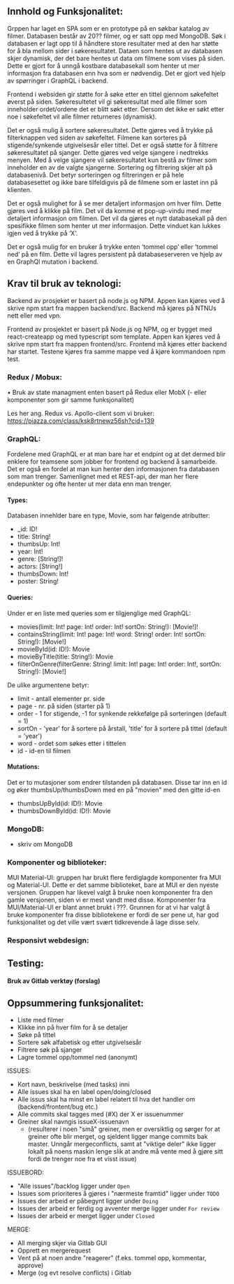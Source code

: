 ## Innhold og Funksjonalitet:
Grppen har laget en SPA som er en prototype på en søkbar katalog av filmer. Databasen består av 20?? filmer, og er satt opp med MongoDB. Søk i databasen er lagt opp til å håndtere store resultater med at den har støtte for å bla mellom sider i søkeresultatet. Dataen som hentes ut av databasen skjer dynamisk, der det bare hentes ut data om filmene som vises på siden. Dette er gjort for å unngå kostbare databasekall som henter ut mer informasjon fra databasen enn hva som er nødvendig. Det er gjort ved hjelp av spørringer i GraphQL i backend. 

Frontend i websiden gir støtte for å søke etter en tittel gjennom søkefeltet øverst på siden. Søkeresultetet vil gi søkeresultat med alle filmer som inneholder ordet/ordene det er blitt søkt etter. Dersom det ikke er søkt etter noe i søkefeltet vil alle filmer returneres (dynamisk).

Det er også mulig å sortere søkeresultatet. Dette gjøres ved å trykke på filterknappen ved siden av søkefeltet. Filmene kan sorteres på stigende/synkende utgivelsesår eller tittel. Det er også støtte for å filtrere søkeresultatet på sjanger. Dette gjøres ved velge sjangere i nedtrekks menyen. Med å velge sjangere vil søkeresultatet kun bestå av filmer som inneholder en av de valgte sjangerne. Sortering og filtrering skjer alt på databasenivå. Det betyr sorteringen og filtreringen er på hele databasesettet og ikke bare tilfeldigvis på de filmene som er lastet inn på klienten.

Det er også mulighet for å se mer detaljert informasjon om hver film. Dette gjøres ved å klikke på film. Det vil da komme et pop-up-vindu med mer detaljert informasjon om filmen. Det vil da gjøres et nytt databasekall på den spesifikke filmen som henter ut mer informasjon. Dette vinduet kan lukkes igjen ved å trykke på ‘X’. 

Det er også mulig for en bruker å trykke enten ‘tommel opp’ eller ‘tommel ned’ på en film. Dette vil lagres persistent på databaseserveren ve hjelp av en GraphQl mutation i backend.

## Krav til bruk av teknologi:
Backend av prosjeket er basert på node.js og NPM. Appen kan kjøres ved å skrive npm start fra mappen backend/src. Backend må kjøres på NTNUs nett eller med vpn.

Frontend av prosjektet er basert på Node.js og NPM, og er bygget med react-createapp og med typescript som template. Appen kan kjøres ved å skrive npm start fra mappen frontend/src. Frontend må kjøres etter backend har startet. Testene kjøres fra samme mappe ved å kjøre kommandoen npm test.

### Redux / Mobux:
•	Bruk av state managment enten basert på Redux eller MobX (- eller komponenter som gir samme funksjonalitet)

Les her ang. Redux vs. Apollo-client som vi bruker:
https://piazza.com/class/ksk8rtnewz56sh?cid=139 

### GraphQL:
Fordelene med GraphQL er at man bare har et endpint og at det dermed blir enklere for teamsene som jobber for frontend og backend å samarbeide. Det er også en fordel at man kun henter den informasjonen fra databasen som man trenger. Samenlignet med et REST-api, der man her flere endepunkter og ofte henter ut mer data enn man trenger. 
#### Types:
Databasen innehlder bare en type, Movie, som har følgende atributter:
- _id: ID!
- title: String!
- thumbsUp: Int!
- year: Int!
- genre: [String!]!
- actors: [String!]
- thumbsDown: Int!
- poster: String!
#### Queries:
Under er en liste med queries som er tilgjenglige med GraphQL:
- movies(limit: Int! page: Int! order: Int! sortOn: String!): [Movie!]!
- containsString(limit: Int! page: Int! word: String! order: Int! sortOn: String!): [Movie!]
- movieById(id: ID!): Movie
- movieByTitle(title: String!): Movie
- filterOnGenre(filterGenre: String! limit: Int! page: Int! order: Int!, sortOn: String!): [Movie!]

De ulike argumentene betyr: 
- limit - antall elementer pr. side
- page - nr. på siden (starter på 1)
- order - 1 for stigende, -1 for synkende rekkefølge på sorteringen (default = 1)
- sortOn - 'year' for å sortere på årstall, 'title' for å sortere på tittel (default = 'year')
- word - ordet som søkes etter i tittelen
- id - id-en til filmen

#### Mutations:
Det er to mutasjoner som endrer tilstanden på databasen. Disse tar inn en id og øker thumbsUp/thumbsDown med en på "movien" med den gitte id-en
- thumbsUpById(id: ID!): Movie
- thumbsDownById(id: ID!): Movie

### MongoDB:
- skriv om MongoDB
### Komponenter og biblioteker:

MUI Material-UI:
gruppen har brukt flere ferdiglagde komponenter fra MUI og Material-UI. Dette er det samme biblioteket, bare at MUI er den nyeste versjonen. Gruppen har likevel valgt å bruke noen komponenter fra den gamle versjonen, siden vi er mest vandt med disse. Komponenter fra MUI/Material-UI er blant annet brukt i ???. Grunnen for at vi har valgt å bruke komponenter fra disse bibliotekene er fordi de ser pene ut, har god funksjonalitet og det ville vært svært tidkrevende å lage disse selv.

### Responsivt webdesign:
## Testing:


#### Bruk av Gitlab verktøy (forslag)

## Oppsummering funksjonalitet: 
- Liste med filmer 
- Klikke inn på hver film for å se detaljer 
- Søke på tittel
- Sortere søk alfabetisk og etter utgivelsesår 
- Filtrere søk på sjanger 
- Lagre tommel opp/tommel ned (anonymt)

ISSUES: 
- Kort navn, beskrivelse (med tasks) inni 
- Alle issues skal ha en label open/doing/closed
- Alle issus skal ha minst en label relatert til hva det handler om (backend/frontent/bug etc.)
- Alle commits skal tagges med (#X) der X er issuenummer
- Greiner skal navngis issueX-issuenavn 
    - (resulterer i noen "små" greiner, men er oversiktlig og sørger for at greiner ofte blir merget, og sjeldent ligger mange commits bak master. Unngår mergeconflicts, samt at "viktige deler" ikke ligger lokalt på noens maskin lenge slik at andre må vente med å gjøre sitt fordi de trenger noe fra et visst issue) 

ISSUEBORD:
- "Alle issues"/backlog ligger under `Open`
- Issues som prioriteres å gjøres i "nærmeste framtid" ligger under `TODO`
- Issues der arbeid er påbegynt ligger under `Doing`
- Issues der arbeid er ferdig og avventer merge ligger under `For review`
- Issues der arbeid er merget ligger under `Closed`


MERGE: 
- All merging skjer via Gitlab GUI
- Opprett en mergerequest 
- Vent på at noen andre "reagerer" (f.eks. tommel opp, kommentar, approve)
- Merge (og evt resolve conflicts) i Gitlab 

